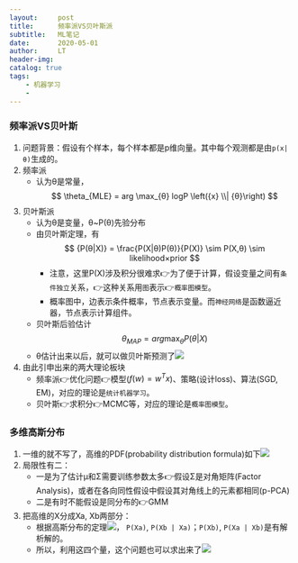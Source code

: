 ```yaml
---
layout:     post
title:      频率派VS贝叶斯派
subtitle:   ML笔记
date:       2020-05-01
author:     LT
header-img: 
catalog: true
tags:
    - 机器学习
    - 
---
```


### 频率派VS贝叶斯
1. 问题背景：假设有个样本，每个样本都是p维向量。其中每个观测都是由`p(x|θ)`⽣成的。
2. 频率派
    - 认为θ是常量，$$ \theta_{MLE} = arg \max_{θ} logP \left({x} \\| {θ}\right) $$
3. 贝叶斯派
    - 认为θ是变量，θ~P(θ)先验分布
    - 由贝叶斯定理，有$$ {P(θ|X)} = \frac{P(X|θ)P(θ)}{P(X)} \sim P(X,θ) \sim likelihood×prior  $$
        * 注意，这里P(X)涉及积分很难求👉为了便于计算，假设变量之间有`条件独立`关系，👉这种关系用`图`表示👉`概率图模型`。
        * 概率图中，边表示条件概率，节点表示变量。而`神经网络`是函数逼近器，节点表示计算组件。
    - 贝叶斯后验估计$$ θ_{MAP}= arg \max_{θ} {P(θ|X)} $$
    - θ估计出来以后，就可以做贝叶斯预测了![](https://handwrite-ml-1-1300025586.cos.ap-nanjing.myqcloud.com/NB-predicate.png)
4. 由此引申出来的两大理论板块
    - 频率派👉优化问题👉模型($f(w)=w^{T}x$)、策略(设计loss)、算法(SGD, EM)，对应的理论是`统计机器学习`。
    - 贝叶斯👉求积分👉MCMC等，对应的理论是`概率图模型`。

### 多维高斯分布
1. 一维的就不写了，高维的PDF(probability distribution formula)如下![](https://handwrite-ml-1-1300025586.cos.ap-nanjing.myqcloud.com/multi-dim-normal-pdf.png)
2. 局限性有二：
    - 一是为了估计μ和Σ需要训练参数太多👉假设Σ是对⻆矩阵(Factor Analysis)，或者在各向同性假设中假设其对⻆线上的元素都相同(p-PCA)
    - 二是有时不能假设是同分布的👉GMM
3. 把高维的X分成Xa, Xb两部分：
    - 根据⾼斯分布的定理![](https://handwrite-ml-1-1300025586.cos.ap-nanjing.myqcloud.com/normal-theory.png)， `P(Xa)`, `P(Xb | Xa)`；`P(Xb)`, `P(Xa | Xb)`是有解析解的。
    - 所以，利用这四个量，这个问题也可以求出来了![](https://handwrite-ml-1-1300025586.cos.ap-nanjing.myqcloud.com/multi-dim-normal-pdf(2).png)
    